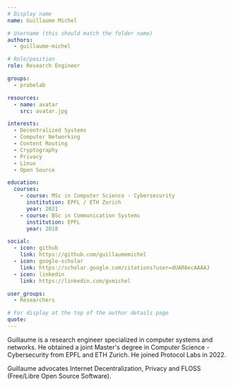 ```yaml
---
# Display name
name: Guillaume Michel

# Username (this should match the folder name)
authors:
  - guillaume-michel

# Role/position
role: Research Engineer

groups:
  - probelab

resources:
  - name: avatar
    src: avatar.jpg

interests:
  - Decentralized Systems
  - Computer Networking
  - Content Routing
  - Cryptography
  - Privacy
  - Linux
  - Open Source

education:
  courses:
    - course: MSc in Computer Science - Cybersecurity 
      institution: EPFL / ETH Zurich
      year: 2021
    - course: BSc in Communication Systems
      institution: EPFL
      year: 2018

social:
  - icon: github
    link: https://github.com/guillaumemichel
  - icon: google-scholar
    link: https://scholar.google.com/citations?user=dUAR6ecAAAAJ
  - icon: linkedin
    link: https://linkedin.com/gvmichel

user_groups:
  - Researchers

# For display at the top of the author details page
quote:
---
```


Guillaume is a research engineer specialized in computer systems and networks. He obtained a joint Master's degree in Computer Science - Cybersecurity from EPFL and ETH Zurich. He joined Protocol Labs in 2022. 

Guillaume advocates Internet Decentralization, Privacy and FLOSS (Free/Libre Open Source Software).
